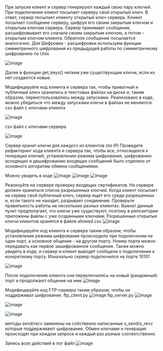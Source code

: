 При запуске клиент и сервер генерируют каждый свою пару ключей. При подключении клиент посылает серверу свой открытый ключ. В ответ, сервер посылает клиенту открытый ключ сервера. Клиент посылает сообщение серверу, шифруя его своим закрытым ключом и открытым ключом сервера. Сервер принимает сообщение, расшифровывает его сначала своим закрытым ключом, а потом - открытым ключом клиента. Обратное сообщение посылается аналогично. Для Шифровки - расшифровки используем фукнции симметричного шифрования из предыдущей работы по симметричному шифрованию по Unix

![image](https://user-images.githubusercontent.com/90052680/146564514-84d5c9b8-429c-447f-9afd-d46629848343.png)


Далее в фукнции get_keys() читаем уже существующие ключи, если их нет создаются новые.

Модифицируйте код клиента и сервера так, чтобы приватный и публичный ключ хранились в текстовых файлах на диске и, таким образом, переиспользовались между запусками. Реализовано в коде, можно убедиться что между запусками ключи в файлах не меняются. csv файл с ключами клиента

![image](https://user-images.githubusercontent.com/90052680/146566241-c989a704-a36e-4437-a423-489e4899560f.png)

csv файл с ключами сервера

![image](https://user-images.githubusercontent.com/90052680/146566174-e7b2091d-33d6-49a1-9c4b-7cecbfceee27.png)

Сервер хранит ключи для каждого из клиентов (по IP) Проведите рефакторинг кода клиента и сервера так, чтобы все, относящееся к генерации ключей, установлению режима шифрования, шифрованию исходящих и дешифрованию входящих сообщений было отделено от основного алгоритма обмена сообщениями.

Можно увидеть в коде
![image](https://user-images.githubusercontent.com/90052680/146570234-32de6b68-5a81-4192-8fdb-d5bb2e7695fd.png)
![image](https://user-images.githubusercontent.com/90052680/146570307-35a34894-5f6c-479a-9aaf-4b4d4200f3b0.png)
![image](https://user-images.githubusercontent.com/90052680/146570345-f1516245-4985-438e-87a5-39cb69e65380.png)



Реализуйте на сервере проверку входящих сертификатов. На сервере должен храниться список разрешенных ключей. Когда клиент посылает на сервер свой публичный ключ, сервер ищет его среди разрешенных и, если такого не находит, разрывает соединение. Проверьте правильность работы не нескольких разных клиентах. Важно! данный пункт предполагает, что ключи уже существуют, поэтому в репозитории приложены файлы с уже созданными ключами. Разрешенные открытые ключи клиентов хранятся в файле allowed.csv
![image](https://user-images.githubusercontent.com/90453727/144818954-0e164751-725a-4f8d-8bb0-c55b43877bd7.png)


Модифицируйте код клиента и сервера таким образом, чтобы установление режима шифрования происходило при подключении на один порт, а основное общение - на другом порту. Номер порта можно передавать как первое зашифрованное сообщение. Также можно увидеть в коде, и сервер и клиент выводят сообщени о подключении к конкретному порту. Изначально сервер подключился на порте 10101

![image](https://user-images.githubusercontent.com/90453727/144819041-9e1cc893-059d-48ea-b517-ac8dd3513d90.png)


После подключения клиента они переключились на новый (рандомный) порт и продолжают общение на нем
![image](https://user-images.githubusercontent.com/90052680/146770250-27591a28-693b-4a84-b9ec-88e09928cdd6.png)


Модифицируйте код FTP-сервера таким образом, чтобы он поддерживал шифрование.
ftp_client.py
![image](https://user-images.githubusercontent.com/90052680/146570060-7e1c3144-74b9-41c1-b63e-18e7a5cfd092.png)
ftp_server.py
![image](https://user-images.githubusercontent.com/90052680/146570115-1bf05166-c18c-4536-9350-77f2d98cd3ca.png)

![image](https://user-images.githubusercontent.com/90052680/146570632-e74bf083-c551-4487-9ff4-805c1bf401e8.png)



![image](https://user-images.githubusercontent.com/90052680/146570472-3b8916e2-ed4a-4984-808a-3eb0c32600a9.png)


методы send/recv заменены на собственно написанные s_send/s_recv которые поддерживают шифрование. Обмен ключами и генерация происходят при каждом запросе и каждый раз разные соответственно.

Запись всех действий в лог файл
![image](https://user-images.githubusercontent.com/90052680/146769286-3aaef2eb-dedd-4ed4-b69b-e85e1f030039.png)

